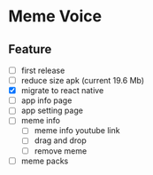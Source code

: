 # Meme Voice

## Feature

- [ ] first release
- [ ] reduce size apk (current 19.6 Mb)
- [x] migrate to react native
- [ ] app info page
- [ ] app setting page
- [ ] meme info
  - [ ] meme info youtube link
  - [ ] drag and drop
  - [ ] remove meme
- [ ] meme packs
